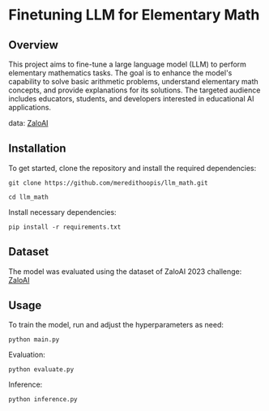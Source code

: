 # Finetuning LLM for Elementary Math

## Overview
This project aims to fine-tune a large language model (LLM) to perform elementary mathematics tasks. The goal is to enhance the model's capability to solve basic arithmetic problems, understand elementary math concepts, and provide explanations for its solutions. The targeted audience includes educators, students, and developers interested in educational AI applications.

data: [ZaloAI](https://challenge.zalo.ai/portal/elementary-maths-solving)


## Installation
To get started, clone the repository and install the required dependencies:

```
git clone https://github.com/meredithoopis/llm_math.git
```

```
cd llm_math 
```

Install necessary dependencies: 
```
pip install -r requirements.txt
``` 

## Dataset
The model was evaluated using the dataset of ZaloAI 2023 challenge: [ZaloAI](https://challenge.zalo.ai/portal/elementary-maths-solving)

## Usage 
To train the model, run and adjust the hyperparameters as need: 
```
python main.py 
```

Evaluation: 
```
python evaluate.py 
```

Inference: 
```
python inference.py 
```
